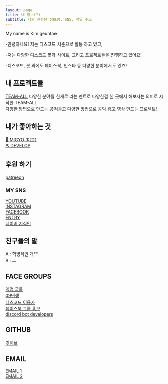 ```yaml
---
layout: page
title: 내 정보(?)
subtitle: 나랑 관련된 정보랑, SNS, 메일 주소
---
```


My name is Kim geuntae

-안녕하세요! 저는 디스코드 서준으로 활동 하고 있고, 

-저는 다양한 디스코드 봇과 사이트, 그리고 프로젝트들을 진행하고 있어요!  

-디스코드, 봇 외에도 페이스북, 인스타 등 다양한 분야에서도 있죠!

## 내 프로젝트들
[TEAM-ALL](https://github.com/team-all-xyz) 다양한 분야를 한개로 라는 멘트로 다양한걸 한 곳에서 해보자는 의미로 시작한 TEAM-ALL  
[다양한 방법으로 만드는 공익광고](https://psa.geuntae.pw/) 다양한 방법으로 공익 광고 영상 만드는 프로젝트!  

## 내가 좋아하는 것
[🎤 MIGYO (미교)](https://www.instagram.com/jjeon_migyo/)  
[⛏ DEVELOP]()  
## 후원 하기  
  
[patreeon](https://patreon.com/geuntae446)  

### MY SNS

[YOUTUBE](http://youtube.geuntae.pw)  
[INSTAGRAM](https://link.geuntae.pw/instagram.html)  
[FACEBOOK](https://link.geuntae.pw/facebook.html)  
[ENTRY](http://naver.me/GrSsErFd)  
[네이버 지식인](https://kin.naver.com/profile/index.nhn?u=aDbQw74ww5TBn8I61MADnCakm03ERY24HGLBkujle3o%3D)  

## 친구들의 말  
A : 혁명적인 개**  
B : ㅗ


## FACE GROUPS

[익명 글들](https://link.geuntae.pw/facebook-groups/anonymous-articles1002.html)  
[09년생](https://link.geuntae.pw/facebook-groups/09.html)  
[디스코드 이용자](https://link.geuntae.pw/facebook-groups/디스코드-이용자.html)  
[페이스북 그룹 홍보](https://link.geuntae.pw/facebook-groups/Facebookgrouppromotion.html)  
[discord bot developers](http://discord-bot-developers.geuntae.pw)  
  
## GITHUB  
[깃허브](https://github.com/geuntae021)  

## EMAIL  

[EMAIL 1](https://link.geuntae.pw/email.html)  
[EMAIL 2](mailto:kimgeuntae@team-all.xyz)  

